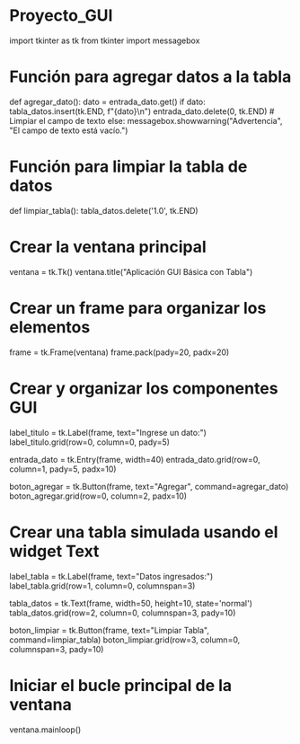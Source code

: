 # Proyecto_GUI
import tkinter as tk
from tkinter import messagebox

# Función para agregar datos a la tabla
def agregar_dato():
    dato = entrada_dato.get()
    if dato:
        tabla_datos.insert(tk.END, f"{dato}\n")
        entrada_dato.delete(0, tk.END)  # Limpiar el campo de texto
    else:
        messagebox.showwarning("Advertencia", "El campo de texto está vacío.")

# Función para limpiar la tabla de datos
def limpiar_tabla():
    tabla_datos.delete('1.0', tk.END)

# Crear la ventana principal
ventana = tk.Tk()
ventana.title("Aplicación GUI Básica con Tabla")

# Crear un frame para organizar los elementos
frame = tk.Frame(ventana)
frame.pack(pady=20, padx=20)

# Crear y organizar los componentes GUI
label_titulo = tk.Label(frame, text="Ingrese un dato:")
label_titulo.grid(row=0, column=0, pady=5)

entrada_dato = tk.Entry(frame, width=40)
entrada_dato.grid(row=0, column=1, pady=5, padx=10)

boton_agregar = tk.Button(frame, text="Agregar", command=agregar_dato)
boton_agregar.grid(row=0, column=2, padx=10)

# Crear una tabla simulada usando el widget Text
label_tabla = tk.Label(frame, text="Datos ingresados:")
label_tabla.grid(row=1, column=0, columnspan=3)

tabla_datos = tk.Text(frame, width=50, height=10, state='normal')
tabla_datos.grid(row=2, column=0, columnspan=3, pady=10)

boton_limpiar = tk.Button(frame, text="Limpiar Tabla", command=limpiar_tabla)
boton_limpiar.grid(row=3, column=0, columnspan=3, pady=10)

# Iniciar el bucle principal de la ventana
ventana.mainloop()

